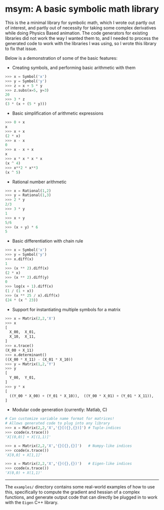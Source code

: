 # msym: A basic symbolic math library

This is the a minimal library for symbolic math, which I wrote out partly out of interest, and partly out of necessity for taking some complex derivatives while doing Physics Based animation. The code generators for existing libraries did not work the way I wanted them to, and I needed to process the generated code to work with the libraries I was using, so I wrote this library to fix that issue.

Below is a demonstration of some of the basic features:

- Creating symbols, and performing basic arithmetic with them
```py
>>> x = Symbol('x')
>>> y = Symbol('y')
>>> z = x + 5 * y
>>> z.subs(x=5, y=3)
20
>>> 3 * z
(3 * (x + (5 * y)))
```

- Basic simplification of arithmetic expressions
```py
>>> 0 + x
x
>>> x + x
(2 * x)
>>> x - x
0
>>> x - x + x
x
>>> x * x * x * x
(x ^ 4)
>>> x**2 * x**3
(x ^ 5)
```

- Rational number arithmetic
```py
>>> x = Rational(1,2)
>>> y = Rational(1,3)
>>> 2 * y
2/3
>>> 3 * y
1
>>> x + y
5/6
>>> (x + y) * 6
5
```

- Basic differentiation with chain rule
```py
>>> x = Symbol('x')
>>> y = Symbol('y')
>>> x.diff(x)
1
>>> (x ** 2).diff(x)
(2 * x)
>>> (x ** 2).diff(y)
0
>>> log(x + 1).diff(x)
(1 / (1 + x))
>>> (x ** 25 / x).diff(x)
(24 * (x ^ 23))
```

- Support for instantiating multiple symbols for a matrix
```py
>>> x = Matrix(2,2,'X')
>>> x
[
  X_00,  X_01,  
  X_10,  X_11,  
]
>>> x.trace()
(X_00 + X_11)
>>> x.determinant()
((X_00 * X_11) - (X_01 * X_10))
>>> y = Matrix(1,2,'Y')
>>> y
[
  Y_00,  Y_01,  
]
>>> y * x
[
  ((Y_00 * X_00) + (Y_01 * X_10)),  ((Y_00 * X_01) + (Y_01 * X_11)),  
]
```

- Modular code generation (currently: Matlab, C)
```py
# Can customize variable name format for matrices!
# Allows generated code to plug into any library
>>> x = Matrix(2,2,'X','{}[({},{})]') # Tuple-indices
>>> ccode(x.trace())
'X[(0,0)] + X[(1,1)]'

>>> x = Matrix(2,2,'X','{}[{},{}]')   # Numpy-like indices
>>> ccode(x.trace())
'X[0,0] + X[1,1]'

>>> x = Matrix(2,2,'X','{}({},{})')   # Eigen-like indices
>>> ccode(x.trace())
'X(0,0) + X(1,1)'
```

---

The `examples/` directory contains some real-world examples of how to use this, specifically to compute the gradient and hessian of a complex functions, and generate output code that can directly be plugged in to work with the `Eigen` C++ library.